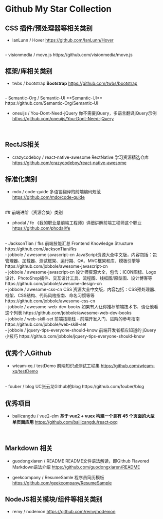 ﻿# Github My Star Collection

## CSS 插件/预处理器等相关类别

- lanLunn / Hover
https://github.com/IanLunn/Hover
<br>
- visionmedia / move.js
https://github.com/visionmedia/move.js

## 框架/库相关类别

- twbs / bootstrap **Bootstrap**
https://github.com/twbs/bootstrap
<br>
- Semantic-Org / Semantic-UI **Semantic-UI**
https://github.com/Semantic-Org/Semantic-UI

- oneuijs / You-Dont-Need-jQuery 你不需要jQuery，多语言翻译jQuery示例
https://github.com/oneuijs/You-Dont-Need-jQuery
<br>

## RectJS相关

- crazycodeboy / react-native-awesome RectNative 学习资源精选仓库
https://github.com/crazycodeboy/react-native-awesome

## 标准化类别

- mdo / code-guide 多语言翻译的前端编码规范 
https://github.com/mdo/code-guide
<br>
## 前端进阶（资源合集）类别

- phodal / fe 《我的职业是前端工程师》详细讲解前端工程师这个职业
https://github.com/phodal/fe
<br>
- JacksonTian / fks 前端技能汇总 Frontend Knowledge Structure
https://github.com/JacksonTian/fks
<br>
- jobbole / awesome-javascript-cn JavaScript资源大全中文版，内容包括：包管理器、加载器、测试框架、运行期、QA、MVC框架和库、模板引擎等
https://github.com/jobbole/awesome-javascript-cn
<br>
- jobbole / awesome-javascript-cn 设计师资源大全，包含：ICON图标、Logo设计、PhotoShop插件、交互设计工具、流程图、线框图/原型图、设计博客等
https://github.com/jobbole/awesome-design-cn
<br>
- jobbole / awesome-css-cn CSS 资源大全中文版，内容包括：CSS预处理器、框架、CSS结构、代码风格指南、命名习惯等等
https://github.com/jobbole/awesome-css-cn
<br>
- jobbole / awesome-web-dev-books 如果有人让你推荐前端技术书，请让他看这个列表
https://github.com/jobbole/awesome-web-dev-books
<br>
- jobbole / web-skill-set 前端技能栈 - 前端开发入门、进阶的参考指南
https://github.com/jobbole/web-skill-set
<br>
- jobbole / jquery-tips-everyone-should-know 前端开发者都应知道的 jQuery 小技巧
https://github.com/jobbole/jquery-tips-everyone-should-know
<br>

## 优秀个人Github

- wteam-xq / testDemo 前端知识点测试工程集
https://github.com/wteam-xq/testDemo
<br>
- fouber / blog UC张云龙Github的blog
https://github.com/fouber/blog
<br>

## 优秀项目

- bailicangdu / vue2-elm **基于 vue2 + vuex 构建一个具有 45 个页面的大型单页面应用**
https://github.com/bailicangdu/react-pxq
<br>


## Markdown 相关

- guodongxiaren / README README文件语法解读，即Github Flavored Markdown语法介绍
https://github.com/guodongxiaren/README

- geekcompany / ResumeSamle 程序员简历模板
https://github.com/geekcompany/ResumeSample

## NodeJS相关模块/组件等相关类别

- remy / nodemon
https://github.com/remy/nodemon